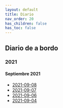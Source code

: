 ```yaml
---
layout: default
title: Diario
nav_order: 20
has_children: false
has_toc: false
---
```


## Diario de a bordo
### 2021
#### Septiembre 2021
- [2021-09-08](./2021-09-08.md)
- [2021-09-07](./2021-09-07.md)
- [2021-09-06](./2021-09-06.md)
- [2021-09-04](./2021-09-04.md)